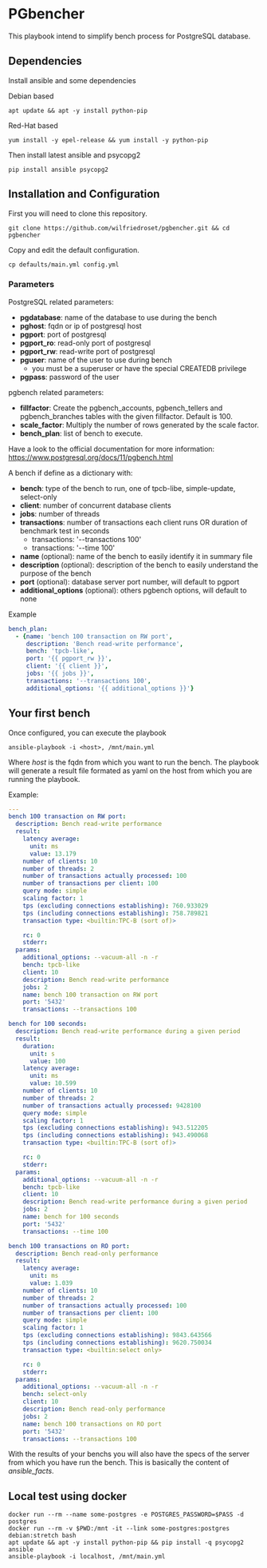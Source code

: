 # PGbencher

This playbook intend to simplify bench process for PostgreSQL database.

## Dependencies

Install ansible and some dependencies

Debian based
```
apt update && apt -y install python-pip
```

Red-Hat based
```
yum install -y epel-release && yum install -y python-pip
```

Then install latest ansible and psycopg2
```
pip install ansible psycopg2
```

## Installation and Configuration
First you will need to clone this repository.
```
git clone https://github.com/wilfriedroset/pgbencher.git && cd pgbencher
```

Copy and edit the default configuration.
```
cp defaults/main.yml config.yml
```

### Parameters
PostgreSQL related parameters:
* **pgdatabase**: name of the database to use during the bench
* **pghost**: fqdn or ip of postgresql host
* **pgport**: port of postgresql
* **pgport_ro**: read-only port of postgresql
* **pgport_rw**: read-write port of postgresql
* **pguser**: name of the user to use during bench
  * you must be a superuser or have the special CREATEDB privilege
* **pgpass**: password of the user

pgbench related parameters:
* **fillfactor**: Create the pgbench_accounts, pgbench_tellers and pgbench_branches tables with the given fillfactor. Default is 100.
* **scale_factor**: Multiply the number of rows generated by the scale factor.
* **bench_plan**: list of bench to execute.

Have a look to the official documentation for more information:
https://www.postgresql.org/docs/11/pgbench.html

A bench if define as a dictionary with:
* **bench**: type of the bench to run, one of tpcb-libe, simple-update, select-only
* **client**: number of concurrent database clients
* **jobs**: number of threads
* **transactions**: number of transactions each client runs OR duration of benchmark test in seconds
  * transactions: '--transactions 100'
  * transactions: '--time 100'
* **name** (optional): name of the bench to easily identify it in summary file
* **description** (optional): description of the bench to easily understand the purpose of the bench
* **port** (optional): database server port number, will default to pgport
* **additional_options** (optional): others pgbench options, will default to none

Example
```yaml
bench_plan:
  - {name: 'bench 100 transaction on RW port',
     description: 'Bench read-write performance',
     bench: 'tpcb-like',
     port: '{{ pgport_rw }}',
     client: '{{ client }}',
     jobs: '{{ jobs }}',
     transactions: '--transactions 100',
     additional_options: '{{ additional_options }}'}
```

## Your first bench

Once configured, you can execute the playbook
```
ansible-playbook -i <host>, /mnt/main.yml
```
Where *host* is the fqdn from which you want to run the bench.
The playbook will generate a result file formated as yaml on the host from which
you are running the playbook.

Example:
```yaml
---
bench 100 transaction on RW port:
  description: Bench read-write performance
  result:
    latency average:
      unit: ms
      value: 13.179
    number of clients: 10
    number of threads: 2
    number of transactions actually processed: 100
    number of transactions per client: 100
    query mode: simple
    scaling factor: 1
    tps (excluding connections establishing): 760.933029
    tps (including connections establishing): 758.789821
    transaction type: <builtin:TPC-B (sort of)>

    rc: 0
    stderr:
  params:
    additional_options: --vacuum-all -n -r
    bench: tpcb-like
    client: 10
    description: Bench read-write performance
    jobs: 2
    name: bench 100 transaction on RW port
    port: '5432'
    transactions: --transactions 100

bench for 100 seconds:
  description: Bench read-write performance during a given period
  result:
    duration:
      unit: s
      value: 100
    latency average:
      unit: ms
      value: 10.599
    number of clients: 10
    number of threads: 2
    number of transactions actually processed: 9428100
    query mode: simple
    scaling factor: 1
    tps (excluding connections establishing): 943.512205
    tps (including connections establishing): 943.490068
    transaction type: <builtin:TPC-B (sort of)>

    rc: 0
    stderr:
  params:
    additional_options: --vacuum-all -n -r
    bench: tpcb-like
    client: 10
    description: Bench read-write performance during a given period
    jobs: 2
    name: bench for 100 seconds
    port: '5432'
    transactions: --time 100

bench 100 transactions on RO port:
  description: Bench read-only performance
  result:
    latency average:
      unit: ms
      value: 1.039
    number of clients: 10
    number of threads: 2
    number of transactions actually processed: 100
    number of transactions per client: 100
    query mode: simple
    scaling factor: 1
    tps (excluding connections establishing): 9843.643566
    tps (including connections establishing): 9620.750034
    transaction type: <builtin:select only>

    rc: 0
    stderr:
  params:
    additional_options: --vacuum-all -n -r
    bench: select-only
    client: 10
    description: Bench read-only performance
    jobs: 2
    name: bench 100 transactions on RO port
    port: '5432'
    transactions: --transactions 100
```

With the results of your benchs you will also have the specs of the server from
which you have run the bench. This is basically the content of *ansible_facts*.

## Local test using docker

```
docker run --rm --name some-postgres -e POSTGRES_PASSWORD=$PASS -d postgres
docker run --rm -v $PWD:/mnt -it --link some-postgres:postgres debian:stretch bash
apt update && apt -y install python-pip && pip install -q psycopg2 ansible
ansible-playbook -i localhost, /mnt/main.yml
```
